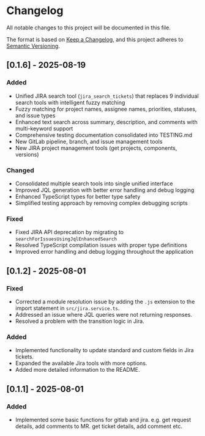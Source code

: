 # Changelog

All notable changes to this project will be documented in this file.

The format is based on [Keep a Changelog](https://keepachangelog.com/en/1.0.0/),
and this project adheres to [Semantic Versioning](https://semver.org/spec/v2.0.0.html).

## [0.1.6] - 2025-08-19

### Added
- Unified JIRA search tool (`jira_search_tickets`) that replaces 9 individual search tools with intelligent fuzzy matching
- Fuzzy matching for project names, assignee names, priorities, statuses, and issue types
- Enhanced text search across summary, description, and comments with multi-keyword support
- Comprehensive testing documentation consolidated into TESTING.md
- New GitLab pipeline, branch, and issue management tools
- New JIRA project management tools (get projects, components, versions)

### Changed
- Consolidated multiple search tools into single unified interface
- Improved JQL generation with better error handling and debug logging
- Enhanced TypeScript types for better type safety
- Simplified testing approach by removing complex debugging scripts

### Fixed
- Fixed JIRA API deprecation by migrating to `searchForIssuesUsingJqlEnhancedSearch`
- Resolved TypeScript compilation issues with proper type definitions
- Improved error handling and debug logging throughout the application

## [0.1.2] - 2025-08-01

### Fixed
- Corrected a module resolution issue by adding the `.js` extension to the import statement in `src/jira.service.ts`.
- Addressed an issue where JQL queries were not returning responses.
- Resolved a problem with the transition logic in Jira.

### Added
- Implemented functionality to update standard and custom fields in Jira tickets.
- Expanded the available Jira tools with more options.
- Added more detailed information to the README.


## [0.1.1] - 2025-08-01

### Added
- Implemented some basic functions for gitlab and jira. e.g. get request details, add comments to MR. get ticket details, add comment etc.

